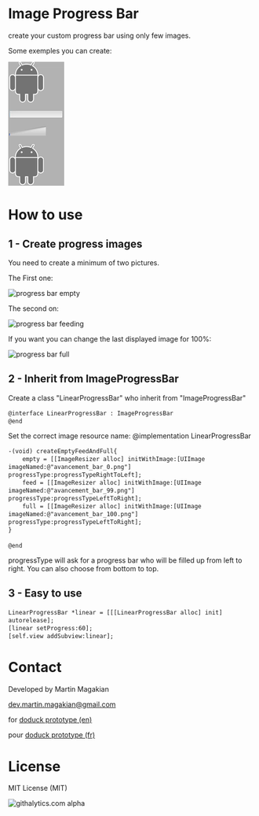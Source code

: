Image Progress Bar
================

create your custom progress bar using only few images.

Some exemples you can create:

![progress bar exemples](/README_src/loading2.gif)


How to use
================

1 - Create progress images
---------
You need to create a minimum of two pictures.

The First one:

![progress bar empty](https://raw.github.com/martin-magakian/ImageProgressBar/master/ImageProgressBar/Images/avancement_bar_0@2x.png)

The second on:

![progress bar feeding](https://raw.github.com/martin-magakian/ImageProgressBar/master/ImageProgressBar/Images/avancement_bar_99@2x.png)

If you want you can change the last displayed image for 100%:

![progress bar full](https://raw.github.com/martin-magakian/ImageProgressBar/master/ImageProgressBar/Images/avancement_bar_100@2x.png)


2 - Inherit from ImageProgressBar
---------

Create a class "LinearProgressBar" who inherit from "ImageProgressBar"

	@interface LinearProgressBar : ImageProgressBar
	@end


Set the correct image resource name:
	@implementation LinearProgressBar
	
	-(void) createEmptyFeedAndFull{
		empty = [[ImageResizer alloc] initWithImage:[UIImage imageNamed:@"avancement_bar_0.png"] progressType:progressTypeRightToLeft];
		feed = [[ImageResizer alloc] initWithImage:[UIImage imageNamed:@"avancement_bar_99.png"] progressType:progressTypeLeftToRight];
		full = [[ImageResizer alloc] initWithImage:[UIImage imageNamed:@"avancement_bar_100.png"] progressType:progressTypeLeftToRight];
	}
	
	@end


progressType will ask for a progress bar who will be filled up from left to right.
You can also choose from bottom to top.


3 - Easy to use
---------

	LinearProgressBar *linear = [[[LinearProgressBar alloc] init] autorelease];
	[linear setProgress:60];
	[self.view addSubview:linear];

Contact
=========
Developed by Martin Magakian

dev.martin.magakian@gmail.com

for [doduck prototype (en)](http://doduck.com/)

pour [doduck prototype (fr)](http://doduck.fr/)




License
=========
MIT License (MIT)

![githalytics.com alpha](https://cruel-carlota.pagodabox.com/cfbdaae73bd120086db9837bd8817173 "githalytics.com")
